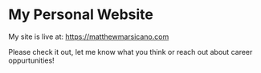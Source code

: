 My Personal Website
=========================
My site is live at: https://matthewmarsicano.com

Please check it out, let me know what you think or reach out about career oppurtunities!

